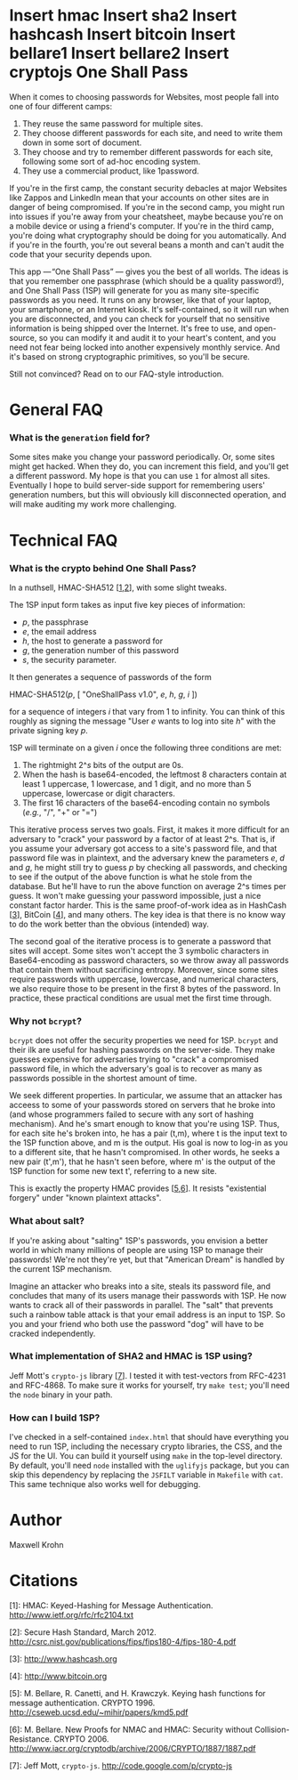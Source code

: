 Insert hmac
Insert sha2
Insert hashcash
Insert bitcoin
Insert bellare1
Insert bellare2
Insert cryptojs
One Shall Pass
===========

When it comes to choosing passwords for Websites, most people fall into one of four
different camps:

1. They reuse the same password for multiple sites.
2. They choose different passwords for each site, and need to write them down
   in some sort of document.
3. They choose and try to remember different passwords for each site, following
   some sort of ad-hoc encoding system.
4. They use a commercial product, like 1password.

If you're in the first camp, the constant security debacles at major
Websites like Zappos and LinkedIn mean that your accounts on other sites
are in danger of being compromised.   If you're in the second camp,
you might run into issues if you're away from your cheatsheet, maybe
because you're on a mobile device or using a friend's computer.  If you're in
the third camp, you're doing what cryptography should be doing for you
automatically.  And if you're in the fourth, you're out several
beans a month and can't audit the code that your security depends upon.

This app — “One Shall Pass” — gives you the best of all worlds.  The ideas is
that you remember one passphrase (which should be a quality password!), and One
Shall Pass (1SP) will generate for you as many site-specific passwords as you
need.  It runs on any browser, like that of your laptop, your smartphone, or an
Internet kiosk.  It's self-contained, so it will run when you are disconnected,
and you can check for yourself that no sensitive information is being shipped
over the Internet.  It's free to use, and open-source, so you can modify it and
audit it to your heart's content, and you need not fear being locked into
another expensively monthly service.  And it's based on strong cryptographic
primitives, so you'll be secure. 

Still not convinced?  Read on to our FAQ-style introduction.

General FAQ
===========

### What is the `generation` field for?

Some sites make you change your password periodically. Or, some sites might get
hacked. When they do, you can increment this field, and you'll get a different
password. My hope is that you can use `1` for almost all sites. Eventually I
hope to build server-side support for remembering users' generation numbers,
but this will obviously kill disconnected operation, and will make auditing my
work more challenging.

Technical FAQ
=============

### What is the crypto behind One Shall Pass?

In a nuthsell, HMAC-SHA512 \[[1](#citations),[2](#citations)\], with some slight tweaks.

The 1SP input form takes as input five key pieces of information:

* _p_, the passphrase
* _e_, the email address
* _h_, the host to generate a password for
* _g_, the generation number of this password
* _s_, the security parameter.

It then generates a sequence of passwords of the form

  HMAC-SHA512(_p_, [ "OneShallPass v1.0", _e_, _h_, _g_, _i_ ])

for a sequence of integers _i_ that vary from 1 to infinity. You
can think of this roughly as signing the message "User _e_ wants to
log into site _h_" with the private signing key _p_.
    
1SP will terminate on a given _i_ once the following three conditions are met:

1. The rightmight 2^_s_ bits of the output are 0s.
1. When the hash is base64-encoded, the leftmost 8 characters contain 
at least 1 uppercase, 1 lowercase, and 1 digit, and no more than 5 
uppercase, lowercase or digit characters.
1. The first 16 characters of the base64-encoding contain no symbols
(_e.g._, "/", "+" or "=")

This iterative process serves two goals.  First, it makes it more difficult for
an adversary to "crack" your password by a factor of at least 2^s.  That is, if
you assume your adversary got access to a site's password file, and that
password file was in plaintext, and the adversary knew the parameters _e_, _d_
and _g_, he might still try to guess _p_ by checking all passwords, and
checking to see if the output of the above function is what he stole from the
database.  But he'll have to run the above function on average 2^s times per
guess.  It won't make guessing your password impossible, just a nice constant
factor harder.  This is the same proof-of-work idea as in
HashCash \[[3](#citations)\], BitCoin \[[4](#citations)\], and many others.  The key
idea is that there is no know way to do the work better than
the obvious (intended) way.

The second goal of the iterative process is to generate a password
that sites will accept. Some sites won't accept the 3 symbolic characters
in Base64-encoding as password characters, so we throw away all passwords that
contain them without sacrificing entropy.  Moreover, since some sites
require passwords with uppercase, lowercase, and numerical characters,
we also require those to be present in the first 8 bytes of the password.
In practice, these practical conditions are usual met the first time through.

### Why not `bcrypt`?

`bcrypt` does not offer the security properties we need for 1SP.
`bcrypt` and their ilk are useful for hashing passwords on the server-side.
They make guesses expensive for adversaries trying to "crack" a compromised
password file, in which the adversary's goal is to recover as many
as passwords possible in the shortest amount of time.

We seek different properties.  In particular, we assume that an attacker has
acceess to some of your passwords stored on servers that he broke into (and
whose programmers failed to secure with any sort of hashing mechanism). And
he's smart enough to know that you're using 1SP.  Thus, for each site he's
broken into, he has a pair (t,m), where t is the input text to the 1SP function
above, and m is the output.  His goal is now to log-in as you to a different
site, that he hasn't compromised.  In other words, he seeks a new pair (t',m'),
that he hasn't seen before, where m' is the output of the 1SP function for some
new text t', referring to a new site.

This is exactly the property HMAC provides \[[5](#citations),[6](#citations)\].
It resists "existential forgery" under "known plaintext attacks".

### What about salt?

If you're asking about "salting" 1SP's passwords, you envision a
better world in which many millions of people are using 1SP to manage
their passwords! We're not they're yet, but that "American Dream" is
handled by the current 1SP mechanism.

Imagine an attacker who breaks into a site, steals its password file, and
concludes that many of its users manage their passwords with 1SP.
He now wants to crack all of their passwords in parallel.  The
"salt" that prevents such a rainbow table attack is that your email
address is an input to 1SP.  So you and your friend who both use the
password "dog" will have to be cracked independently.

### What implementation of SHA2 and HMAC is 1SP using?

Jeff Mott's `crypto-js` library \[[7](#citations)\].  I tested
it with test-vectors from RFC-4231 and RFC-4868.  To make sure it 
works for yourself, try `make test`; you'll need the `node`
binary in your path.

### How can I build 1SP?

I've checked in a self-contained `index.html` that should have
everything you need to run 1SP, including the necessary
crypto libraries, the CSS, and the JS for the UI.  You can build
it yourself using `make` in the top-level directory. By default, you'll
need `node` installed with the `uglifyjs` package, but you can skip
this dependency by replacing the `JSFILT` variable in `Makefile`
with `cat`.  This same technique also works well for debugging.


Author
======
Maxwell Krohn 

Citations
=========

\[1\]:  HMAC: Keyed-Hashing for Message Authentication. http://www.ietf.org/rfc/rfc2104.txt 



\[2\]:  Secure Hash Standard, March 2012. http://csrc.nist.gov/publications/fips/fips180-4/fips-180-4.pdf 



\[3\]:  http://www.hashcash.org 



\[4\]:  http://www.bitcoin.org 



\[5\]:  M. Bellare, R. Canetti, and H. Krawczyk. Keying hash functions for message authentication. CRYPTO 1996. http://cseweb.ucsd.edu/~mihir/papers/kmd5.pdf 



\[6\]:  M. Bellare. New Proofs for NMAC and HMAC: Security without Collision-Resistance. CRYPTO 2006. http://www.iacr.org/cryptodb/archive/2006/CRYPTO/1887/1887.pdf 



\[7\]:  Jeff Mott, `crypto-js`.  http://code.google.com/p/crypto-js 



